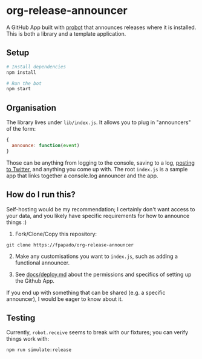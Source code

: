 # org-release-announcer

A GitHub App built with [probot](https://github.com/probot/probot) that announces releases where it is installed.
This is both a library and a template application.

## Setup

```sh
# Install dependencies
npm install

# Run the bot
npm start
```

## Organisation
The library lives under `lib/index.js`.
It allows you to plug in "announcers" of the form:
```js
{
  announce: function(event)
}
```
Those can be anything from logging to the console, saving to a log, [posting to Twitter](https://github.com/fpapado/org-release-announcer-twitter), and anything you come up with.
The root `index.js` is a sample app that links together a console.log announcer and the app.

## How do I run this?
Self-hosting would be my recommendation; I certainly don't want access to your data, and you likely have specific requirements for how to announce things :)

1) Fork/Clone/Copy this repository:
```shell
git clone https://fpapado/org-release-announcer
```
2) Make any customisations you want to `index.js`, such as adding a functional announcer.

3) See [docs/deploy.md](docs/deploy.md) about the permissions and specifics of setting up the  Github App.

If you end up with something that can be shared (e.g. a specific announcer), I would be eager to know about it.

## Testing
Currently, `robot.receive` seems to break with our fixtures; you can verify things work with:

```sh
npm run simulate:release
```
